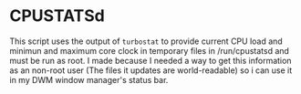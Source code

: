 # CPUSTATSd

This script uses the output of ``turbostat`` to provide current CPU load and  minimun and maximum core clock in temporary files in /run/cpustatsd and must be run as root.
I made because I needed a way to get this information as an non-root user (The files it updates are world-readable) so i can use it in my DWM window manager's status bar.
